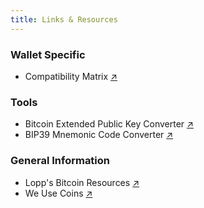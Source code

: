 ```yaml
---
title: Links & Resources
---
```


### Wallet Specific
- Compatibility Matrix [↗︎](https://bitcoinops.org/en/compatibility/)

### Tools
- Bitcoin Extended Public Key Converter [↗︎](https://jlopp.github.io/xpub-converter/)
- BIP39 Mnemonic Code Converter [↗︎](https://iancoleman.io/bip39/)

### General Information
- Lopp's Bitcoin Resources [↗︎](https://www.lopp.net/bitcoin-information.html)
- We Use Coins [↗︎](https://www.weusecoins.com/)
